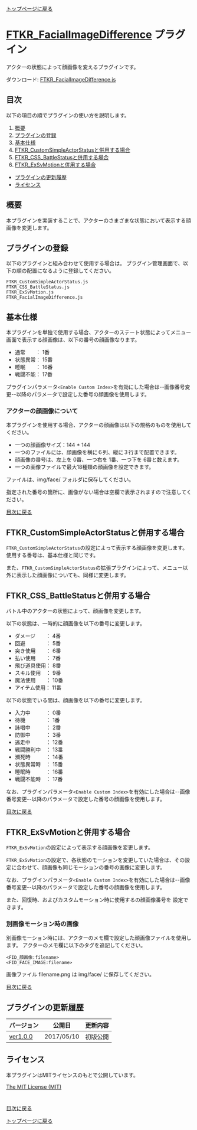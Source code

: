 [トップページに戻る](README.md)

# [FTKR_FacialImageDifference](FTKR_FacialImageDifference.js) プラグイン

アクターの状態によって顔画像を変えるプラグインです。

ダウンロード: [FTKR_FacialImageDifference.js](https://raw.githubusercontent.com/futokoro/RPGMaker/master/FTKR_FacialImageDifference.js)

## 目次

以下の項目の順でプラグインの使い方を説明します。
1. [概要](#概要)
2. [プラグインの登録](#プラグインの登録)
2. [基本仕様](#基本仕様)
2. [FTKR_CustomSimpleActorStatusと併用する場合](#FTKR_CustomSimpleActorStatusと併用する場合)
3. [FTKR_CSS_BattleStatusと併用する場合](#FTKR_CSS_BattleStatusと併用する場合)
3. [FTKR_ExSvMotionと併用する場合](#FTKR_ExSvMotionと併用する場合)
* [プラグインの更新履歴](#プラグインの更新履歴)
* [ライセンス](#ライセンス)

## 概要

本プラグインを実装することで、アクターのさまざまな状態において表示する顔画像を変更します。

## プラグインの登録

以下のプラグインと組み合わせて使用する場合は。
プラグイン管理画面で、以下の順の配置になるように登録してください。
```
FTKR_CustomSimpleActorStatus.js
FTKR_CSS_BattleStatus.js
FTKR_ExSvMotion.js
FTKR_FacialImageDifference.js
```

## 基本仕様

本プラグインを単独で使用する場合、アクターのステート状態によってメニュー画面で表示する顔画像は、以下の番号の顔画像なります。

* 通常　　： 1番
* 状態異常： 15番
* 睡眠　　： 16番
* 戦闘不能： 17番

プラグインパラメータ`<Enable Custom Index>`を有効にした場合は--画像番号変更--以降のパラメータで設定した番号の顔画像を使用します。

### アクターの顔画像について

本プラグインを使用する場合、アクターの顔画像は以下の規格のものを使用してください。

* 一つの顔画像サイズ：144 * 144
* 一つのファイルには、顔画像を横に６列、縦に３行まで配置できます。
* 顔画像の番号は、左上を 0番、一つ右を 1番、一つ下を 6番と数えます。
* 一つの画像ファイルで最大18種類の顔画像を設定できます。

ファイルは、img/face/ フォルダに保存してください。

指定された番号の箇所に、画像がない場合は空欄で表示されますので注意してください。

[目次に戻る](#目次)

## FTKR_CustomSimpleActorStatusと併用する場合

`FTKR_CustomSimpleActorStatus`の設定によって表示する顔画像を変更します。
使用する番号は、基本仕様と同じです。

また、`FTKR_CustomSimpleActorStatus`の拡張プラグインによって、メニュー以外に表示した顔画像についても、同様に変更します。


## FTKR_CSS_BattleStatusと併用する場合

バトル中のアクターの状態によって、顔画像を変更します。

以下の状態は、一時的に顔画像を以下の番号に変更します。
* ダメージ　　： 4番
* 回避　　　　： 5番
* 突き使用　　： 6番
* 払い使用　　： 7番
* 飛び道具使用： 8番
* スキル使用　： 9番
* 魔法使用　　： 10番
* アイテム使用： 11番

以下の状態でいる間は、顔画像を以下の番号に変更します。
* 入力中　　　： 0番
* 待機　　　　： 1番
* 詠唱中　　　： 2番
* 防御中　　　： 3番
* 逃走中　　　： 12番
* 戦闘勝利中　： 13番
* 瀕死時　　　： 14番
* 状態異常時　： 15番
* 睡眠時　　　： 16番
* 戦闘不能時　： 17番

なお、プラグインパラメータ`<Enable Custom Index>`を有効にした場合は--画像番号変更--以降のパラメータで設定した番号の顔画像を使用します。

[目次に戻る](#目次)

## FTKR_ExSvMotionと併用する場合

`FTKR_ExSvMotion`の設定によって表示する顔画像を変更します。

`FTKR_ExSvMotion`の設定で、各状態のモーションを変更していた場合は、その設定に合わせて、顔画像も同じモーションの番号の画像に変更します。


なお、プラグインパラメータ`<Enable Custom Index>`を有効にした場合は--画像番号変更--以降のパラメータで設定した番号の顔画像を使用します。

また、回復時、およびカスタムモーション時に使用するの顔画像番号を
設定できます。

### 別画像モーション時の画像
別画像モーション時には、アクターのメモ欄で設定した顔画像ファイルを使用します。
アクターのメモ欄に以下のタグを追記してください。

```
<FID_顔画像:filename>
<FID_FACE_IMAGE:filename>
```

画像ファイル filename.png は img/face/ に保存してください。

[目次に戻る](#目次)

## プラグインの更新履歴

| バージョン | 公開日 | 更新内容 |
| --- | --- | --- |
| [ver1.0.0](FTKR_FacialImageDifference.js) | 2017/05/10 | 初版公開 |

## ライセンス

本プラグインはMITライセンスのもとで公開しています。

[The MIT License (MIT)](https://opensource.org/licenses/mit-license.php)

#
[目次に戻る](#目次)

[トップページに戻る](README.md)